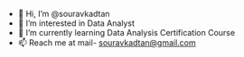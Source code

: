 - 👋 Hi, I’m @souravkadtan
- 👀 I’m interested in Data Analyst
- 🌱 I’m currently learning Data Analysis Certification Course
- 📫 Reach me at mail- souravkadtan@gmail.com

<!---
souravkadtan/souravkadtan is a ✨ special ✨ repository because its `README.md` (this file) appears on your GitHub profile.
You can click the Preview link to take a look at your changes.
--->
